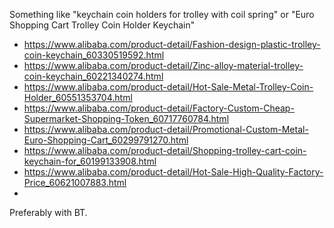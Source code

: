 Something like "keychain coin holders for trolley with coil spring" or "Euro Shopping Cart Trolley Coin Holder Keychain"

* https://www.alibaba.com/product-detail/Fashion-design-plastic-trolley-coin-keychain_60330519592.html
* https://www.alibaba.com/product-detail/Zinc-alloy-material-trolley-coin-keychain_60221340274.html
* https://www.alibaba.com/product-detail/Hot-Sale-Metal-Trolley-Coin-Holder_60551353704.html
* https://www.alibaba.com/product-detail/Factory-Custom-Cheap-Supermarket-Shopping-Token_60717760784.html
* https://www.alibaba.com/product-detail/Promotional-Custom-Metal-Euro-Shopping-Cart_60299791270.html
* https://www.alibaba.com/product-detail/Shopping-trolley-cart-coin-keychain-for_60199133908.html
* https://www.alibaba.com/product-detail/Hot-Sale-High-Quality-Factory-Price_60621007883.html
* 

Preferably with BT.
